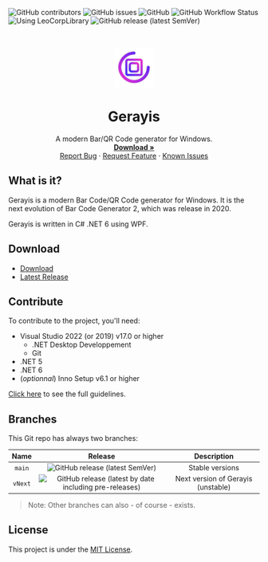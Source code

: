 ![GitHub contributors](https://img.shields.io/github/contributors/Leo-Corporation/Gerayis)
![GitHub issues](https://img.shields.io/github/issues/Leo-Corporation/Gerayis)
![GitHub](https://img.shields.io/github/license/Leo-Corporation/Gerayis)
![GitHub Workflow Status](https://img.shields.io/github/workflow/status/Leo-Corporation/Gerayis/.NET%20Desktop)
![Using LeoCorpLibrary](https://img.shields.io/badge/using-LeoCorpLibrary-blue)
![GitHub release (latest SemVer)](https://img.shields.io/github/v/release/Leo-Corporation/Gerayis)

<br />
<p align="center">
  <a href="https://github.com/Leo-Corporation/Gerayis">
    <img src=".github/images/logo.png" alt="Logo" width="80" height="80">
  </a>

  <h1 align="center">Gerayis</h3>

  <p align="center">
    A modern Bar/QR Code generator for Windows.
    <br />
    <a href="https://github.com/Leo-Corporation/Gerayis/releases"><strong>Download »</strong></a>
    <br />
    <a href="https://github.com/Leo-Corporation/Gerayis/issues/new?assignees=&labels=bug&template=bug-report.yml&title=%5BBug%5D+">Report Bug</a>
    ·
    <a href="https://github.com/Leo-Corporation/Gerayis/issues/new?assignees=&labels=enhancement&template=feature-request.yml&title=%5BEnhancement%5D+">Request Feature</a>
    ·
    <a href="https://github.com/Leo-Corporation/Gerayis/issues?q=is%3Aopen+is%3Aissue+label%3Abug">Known Issues</a>

  </p>
</p>

## What is it?
Gerayis is a modern Bar Code/QR Code generator for Windows. It is the next evolution of Bar Code Generator 2, which was release in 2020.

Gerayis is written in C# .NET 6 using WPF.

## Download
- [Download](https://tinyurl.com/DownloadGerayis)
- [Latest Release](https://github.com/Leo-Corporation/Gerayis/releases)

## Contribute
To contribute to the project, you'll need:
- Visual Studio 2022 (or 2019) v17.0 or higher
  - .NET Desktop Developpement
  - Git
- .NET 5
- .NET 6
- (*optionnal*) Inno Setup v6.1 or higher

[Click here](https://github.com/Leo-Corporation/Gerayis/blob/main/CONTRIBUTING.md) to see the full guidelines.

## Branches
This Git repo has always two branches:

| Name | Release | Description |
| :--: | :-----: | :---------: |
| `main` | ![GitHub release (latest SemVer)](https://img.shields.io/github/v/release/Leo-Corporation/Gerayis) | Stable versions |
| `vNext` | ![GitHub release (latest by date including pre-releases)](https://img.shields.io/github/v/release/Leo-Corporation/Gerayis?include_prereleases) | Next version of Gerayis (unstable) |

> Note: Other branches can also - of course - exists.

## License
This project is under the [MIT License](https://github.com/Leo-Corporation/Gerayis/blob/main/LICENSE).

